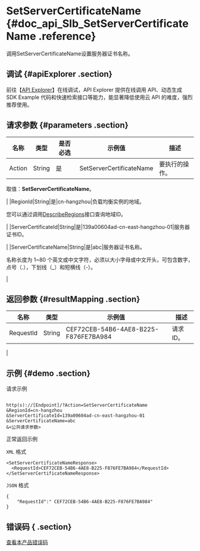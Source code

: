# SetServerCertificateName {#doc_api_Slb_SetServerCertificateName .reference}

调用SetServerCertificateName设置服务器证书名称。

## 调试 {#apiExplorer .section}

前往【[API Explorer](https://api.aliyun.com/#product=Slb&api=SetServerCertificateName)】在线调试，API Explorer 提供在线调用 API、动态生成 SDK Example 代码和快速检索接口等能力，能显著降低使用云 API 的难度，强烈推荐使用。

## 请求参数 {#parameters .section}

|名称|类型|是否必选|示例值|描述|
|--|--|----|---|--|
|Action|String|是|SetServerCertificateName|要执行的操作。

 取值：**SetServerCertificateName**。

 |
|RegionId|String|是|cn-hangzhou|负载均衡实例的地域。

 您可以通过调用[DescribeRegions](~~27584~~)接口查询地域ID。

 |
|ServerCertificateId|String|是|139a00604ad-cn-east-hangzhou-01|服务器证书ID。

 |
|ServerCertificateName|String|是|abc|服务器证书名称。

 名称长度为 1~80 个英文或中文字符，必须以大小字母或中文开头，可包含数字，点号（.），下划线（\_）和短横线（-）。

 |

## 返回参数 {#resultMapping .section}

|名称|类型|示例值|描述|
|--|--|---|--|
|RequestId|String|CEF72CEB-54B6-4AE8-B225-F876FE7BA984|请求ID。

 |

## 示例 {#demo .section}

请求示例

``` {#request_demo}

http(s)://[Endpoint]/?Action=SetServerCertificateName
&RegionId=cn-hangzhou
&ServerCertificateId=139a00604ad-cn-east-hangzhou-01
&ServerCertificateName=abc
&<公共请求参数>

```

正常返回示例

`XML` 格式

``` {#xml_return_success_demo}
<SetServerCertificateNameResponse>
  <RequestId>CEF72CEB-54B6-4AE8-B225-F876FE7BA984</RequestId>
</SetServerCertificateNameResponse>

```

`JSON` 格式

``` {#json_return_success_demo}
{
	"RequestId":" CEF72CEB-54B6-4AE8-B225-F876FE7BA984"
}
```

## 错误码 { .section}

[查看本产品错误码](https://error-center.aliyun.com/status/product/Slb)

